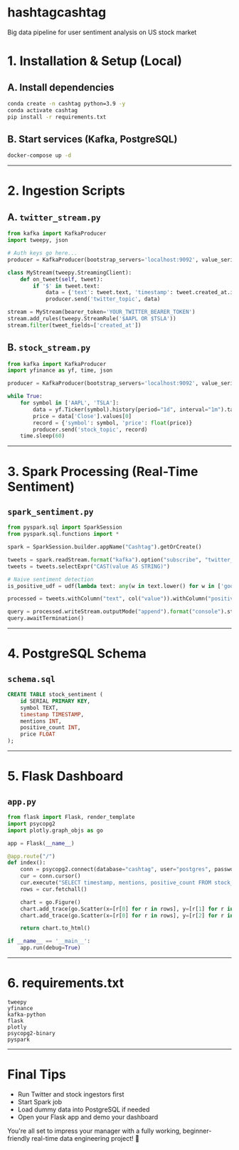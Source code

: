 # hashtagcashtag
Big data pipeline for user sentiment analysis on US stock market


#  1. Installation & Setup (Local)

## A. Install dependencies
```bash
conda create -n cashtag python=3.9 -y
conda activate cashtag
pip install -r requirements.txt
```

## B. Start services (Kafka, PostgreSQL)
```bash
docker-compose up -d
```

---

#  2. Ingestion Scripts

## A. `twitter_stream.py`
```python
from kafka import KafkaProducer
import tweepy, json

# Auth keys go here...
producer = KafkaProducer(bootstrap_servers='localhost:9092', value_serializer=lambda v: json.dumps(v).encode('utf-8'))

class MyStream(tweepy.StreamingClient):
    def on_tweet(self, tweet):
        if '$' in tweet.text:
            data = {'text': tweet.text, 'timestamp': tweet.created_at.isoformat()}
            producer.send('twitter_topic', data)

stream = MyStream(bearer_token='YOUR_TWITTER_BEARER_TOKEN')
stream.add_rules(tweepy.StreamRule('$AAPL OR $TSLA'))
stream.filter(tweet_fields=['created_at'])
```

## B. `stock_stream.py`
```python
from kafka import KafkaProducer
import yfinance as yf, time, json

producer = KafkaProducer(bootstrap_servers='localhost:9092', value_serializer=lambda v: json.dumps(v).encode('utf-8'))

while True:
    for symbol in ['AAPL', 'TSLA']:
        data = yf.Ticker(symbol).history(period="1d", interval="1m").tail(1)
        price = data['Close'].values[0]
        record = {'symbol': symbol, 'price': float(price)}
        producer.send('stock_topic', record)
    time.sleep(60)
```

---

#  3. Spark Processing (Real-Time Sentiment)

## `spark_sentiment.py`
```python
from pyspark.sql import SparkSession
from pyspark.sql.functions import *

spark = SparkSession.builder.appName("Cashtag").getOrCreate()

tweets = spark.readStream.format("kafka").option("subscribe", "twitter_topic").load()
tweets = tweets.selectExpr("CAST(value AS STRING)")

# Naive sentiment detection
is_positive_udf = udf(lambda text: any(w in text.lower() for w in ['good','buy','up']), BooleanType())

processed = tweets.withColumn("text", col("value")).withColumn("positive", is_positive_udf(col("text")))

query = processed.writeStream.outputMode("append").format("console").start()
query.awaitTermination()
```

---

#  4. PostgreSQL Schema

## `schema.sql`
```sql
CREATE TABLE stock_sentiment (
    id SERIAL PRIMARY KEY,
    symbol TEXT,
    timestamp TIMESTAMP,
    mentions INT,
    positive_count INT,
    price FLOAT
);
```

---

#  5. Flask Dashboard

## `app.py`
```python
from flask import Flask, render_template
import psycopg2
import plotly.graph_objs as go

app = Flask(__name__)

@app.route("/")
def index():
    conn = psycopg2.connect(database="cashtag", user="postgres", password="postgres", host="localhost")
    cur = conn.cursor()
    cur.execute("SELECT timestamp, mentions, positive_count FROM stock_sentiment WHERE symbol='AAPL'")
    rows = cur.fetchall()

    chart = go.Figure()
    chart.add_trace(go.Scatter(x=[r[0] for r in rows], y=[r[1] for r in rows], name="Mentions"))
    chart.add_trace(go.Scatter(x=[r[0] for r in rows], y=[r[2] for r in rows], name="Positives"))

    return chart.to_html()

if __name__ == '__main__':
    app.run(debug=True)
```

---

#  6. requirements.txt
```
tweepy
yfinance
kafka-python
flask
plotly
psycopg2-binary
pyspark
```

---

#  Final Tips
- Run Twitter and stock ingestors first
- Start Spark job
- Load dummy data into PostgreSQL if needed
- Open your Flask app and demo your dashboard

You're all set to impress your manager with a fully working, beginner-friendly real-time data engineering project! 🎉

